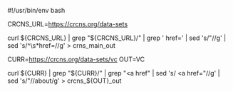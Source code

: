 #!/usr/bin/env bash

CRCNS_URL=https://crcns.org/data-sets

curl ${CRCNS_URL} | grep "${CRCNS_URL}/" | grep '  href=' | sed 's/"//g' | sed 's/^\s*href=//g' > crns_main_out

CURR=https://crcns.org/data-sets/vc
OUT=VC

curl ${CURR} | grep "${CURR}/" | grep "<a href" | sed 's/        <a href="//g' | sed 's/"/\/about/g' > crcns_${OUT}_out